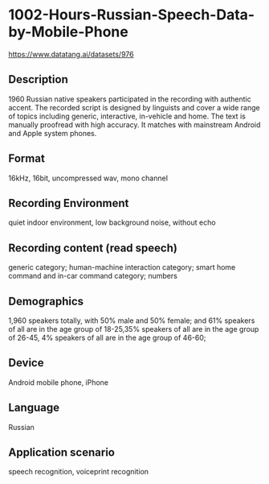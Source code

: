 # 1002-Hours-Russian-Speech-Data-by-Mobile-Phone
https://www.datatang.ai/datasets/976

## Description
1960 Russian native speakers participated in the recording with authentic accent. The recorded script is designed by linguists and cover a wide range of topics including generic, interactive, in-vehicle and home. The text is manually proofread with high accuracy. It matches with mainstream Android and Apple system phones.

## Format
16kHz, 16bit, uncompressed wav, mono channel

## Recording Environment
quiet indoor environment, low background noise, without echo

## Recording content (read speech)
generic category; human-machine interaction category; smart home command and in-car command category; numbers

## Demographics
1,960 speakers totally, with 50% male and 50% female; and 61% speakers of all are in the age group of 18-25,35% speakers of all are in the age group of 26-45, 4% speakers of all are in the age group of 46-60;

## Device
Android mobile phone, iPhone

## Language
Russian

## Application scenario
speech recognition, voiceprint recognition
